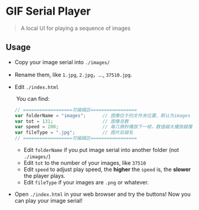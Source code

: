# GIF Serial Player
> A local UI for playing a sequence of images

## Usage

- Copy your image serial into `./images/`

- Rename them, like `1.jpg`, `2.jpg`，..., `37510.jpg`.

- Edit `./index.html`

  ​	You can find:

  ```javascript
  // ==================可编辑区=================
  var folderName = "images";      // 图像位于的文件夹位置，默认为images   
  var tot = 131;                  // 图像总数
  var speed = 200;                // 每几微秒播放下一帧，数值越大播放越慢
  var fileType = ".jpg";          // 图片后缀名
  // ==================可编辑区=================
  ```

  - Edit `folderName` if you put image serial into another folder (not `./images/`)
  - Edit `tot` to the number of your images, like `37510`
  - Edit `speed` to adjust play speed, the **higher** the `speed` is, the **slower** the player plays.
  - Edit `fileType` if your images are `.png` or whatever.

- Open `./index.html` in your web browser and try the buttons! Now you can play your image serial!
